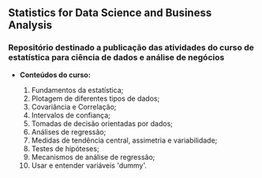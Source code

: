 ## **Statistics for Data Science and Business Analysis**

 ### **Repositório destinado a publicação das atividades do curso de estatística para ciência de dados e análise de negócios**
 
 - **Conteúdos do curso:**

    1. Fundamentos da estatística;
    2. Plotagem de diferentes tipos de dados;
    3. Covariância e Correlação;
    4. Intervalos de confiança;
    5. Tomadas de decisão orientadas por dados;
    6. Análises de regressão;
    7. Medidas de tendência central, assimetria e variabilidade;
    8. Testes de hipóteses;
    9. Mecanismos de análise de regressão;
    10. Usar e entender variáveis 'dummy'.
